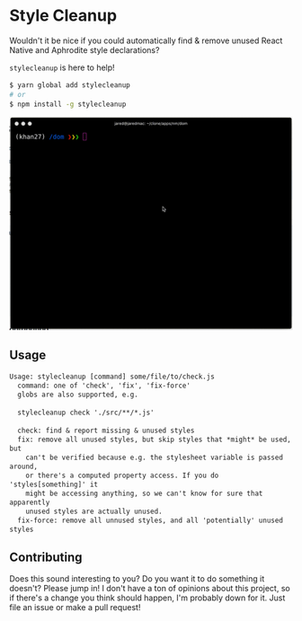 # Style Cleanup

Wouldn't it be nice if you could automatically find & remove unused React
Native and Aphrodite style declarations?

`stylecleanup` is here to help!

```bash
$ yarn global add stylecleanup
# or
$ npm install -g stylecleanup
```

![screen capture demo](docs/screencap.gif)

## Usage

```
Usage: stylecleanup [command] some/file/to/check.js
  command: one of 'check', 'fix', 'fix-force'
  globs are also supported, e.g.

  stylecleanup check './src/**/*.js'

  check: find & report missing & unused styles
  fix: remove all unused styles, but skip styles that *might* be used, but
    can't be verified because e.g. the stylesheet variable is passed around,
    or there's a computed property access. If you do 'styles[something]' it
    might be accessing anything, so we can't know for sure that apparently
    unused styles are actually unused.
  fix-force: remove all unnused styles, and all 'potentially' unused styles
```

## Contributing

Does this sound interesting to you? Do you want it to do something it doesn't?
Please jump in! I don't have a ton of opinions about this project, so if
there's a change you think should happen, I'm probably down for it. Just file
an issue or make a pull request!
